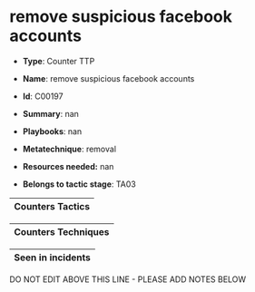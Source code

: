 # remove suspicious facebook accounts

* **Type**: Counter TTP

* **Name**: remove suspicious facebook accounts

* **Id**: C00197

* **Summary**: nan

* **Playbooks**: nan

* **Metatechnique**: removal

* **Resources needed:** nan

* **Belongs to tactic stage**: TA03


| Counters Tactics |
| ---------------- |



| Counters Techniques |
| ------------------- |



| Seen in incidents |
| ----------------- |

DO NOT EDIT ABOVE THIS LINE - PLEASE ADD NOTES BELOW